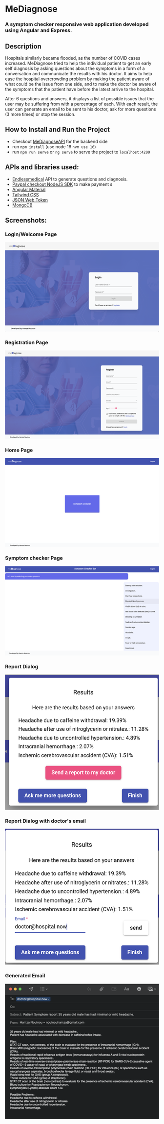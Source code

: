 # MeDiagnose

### A symptom checker responsive web application developed using Angular and Express.

## Description

Hospitals similarly became flooded, as the number of COVID cases increased. MeDiagnose tried to help the individual patient to get an early self diagnosis by asking questions about the symptoms in a form of a conversation and communicate the results with his doctor.
It aims to help ease the hospital overcrowding problem by making the patient aware of what could be the issue from one side, and to make the doctor be aware of the symptoms that the patient have before the latest arrive to the hospital.

After 6 questions and answers, it displays a list of possible issues that the user may be suffering from with a percentage of each.
With each result, the user can generate an email to be sent to his doctor, ask for more questions (3 more times) or stop the session.

## How to Install and Run the Project
- Checkout [MeDiagnoseAPI](https://github.com/me-diagnose/mediagnose-api) for the backend side
- run `npm install` (use node 16 `nvm use 16`)
- run `npm run serve` or `ng serve` to serve the project to `localhost:4200`

## APIs and libraries used:
* [Endlessmedical](https://endlessmedical.com/about-endlessmedical-api/) API to generate questions and diagnosis.
* [Paypal checkout NodeJS SDK](https://github.com/paypal/Checkout-NodeJS-SDK) to make payment s
* [Angular Material](https://material.angular.io/)
* [Tailwind CSS](https://tailwindcss.com/)
* [JSON Web Token](https://github.com/auth0/node-jsonwebtoken)
* [MongoDB](https://www.mongodb.com/)

## Screenshots:

### Login/Welcome Page
![login page](./screenshots/login.png)

### Registration Page
![Registration page](./screenshots/registration.png)

### Home Page
![Home page](./screenshots/home.png)

### Symptom checker Page
![Symptom checker page](./screenshots/checker.png)

### Report Dialog
![Report dialog](./screenshots/report-dialog.png)

### Report Dialog with doctor's email
![Report dialog with email](./screenshots/report-dialog-email.png)

### Generated Email
![Generated email](./screenshots/email.png)
